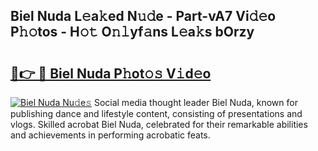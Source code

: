 ## Biel Nuda L𝚎a𝚔ed N𝚞𝚍e - Part-vA7 Vi𝚍𝚎o P𝚑𝚘tos - H𝚘𝚝 O𝚗𝚕yf𝚊ns L𝚎a𝚔s bOrzy

# <h2><a href="http://kf13kcl.oniu.top/?m=Biel+Nuda">🔗👉 🔴 Biel Nuda P𝚑ot𝚘𝚜 V𝚒d𝚎o</a></h2>

[![Biel Nuda Nu𝚍e𝚜](https://i.imgur.com/0qMVB7G.gif)](http://kf13kcl.oniu.top/?m=Biel+Nuda)
Social media thought leader Biel Nuda, known for publishing dance and lifestyle content, consisting of presentations and vlogs. Skilled acrobat Biel Nuda, celebrated for their remarkable abilities and achievements in performing acrobatic feats.  
